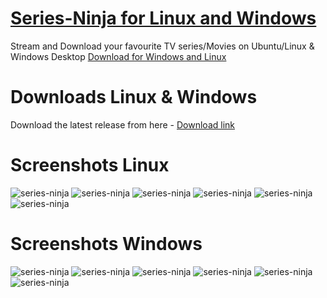 # [Series-Ninja for Linux and Windows](https://keshavbhatt.github.io/series-ninja/)
Stream and Download your favourite TV series/Movies on Ubuntu/Linux &amp; Windows Desktop [Download for Windows and Linux](https://github.com/keshavbhatt/series-ninja/releases)

# Downloads Linux & Windows

Download the latest release from here -
[Download link](https://github.com/keshavbhatt/series-ninja/releases)

# Screenshots Linux 

![series-ninja](https://github.com/keshavbhatt/series-ninja/blob/master/screenshots/lin/sc1.jpg?raw=true)
![series-ninja](https://github.com/keshavbhatt/series-ninja/blob/master/screenshots/lin/sc2.jpg?raw=true)
![series-ninja](https://github.com/keshavbhatt/series-ninja/blob/master/screenshots/lin/sc3.jpg?raw=true)
![series-ninja](https://github.com/keshavbhatt/series-ninja/blob/master/screenshots/lin/sc4.jpg?raw=true)
![series-ninja](https://github.com/keshavbhatt/series-ninja/blob/master/screenshots/lin/sc5.jpg?raw=true)
![series-ninja](https://github.com/keshavbhatt/series-ninja/blob/master/screenshots/lin/sc6.jpg?raw=true)


# Screenshots Windows 

![series-ninja](https://github.com/keshavbhatt/series-ninja/blob/master/screenshots/win/sc1.jpg?raw=true)
![series-ninja](https://github.com/keshavbhatt/series-ninja/blob/master/screenshots/win/sc2.jpg?raw=true)
![series-ninja](https://github.com/keshavbhatt/series-ninja/blob/master/screenshots/win/sc3.jpg?raw=true)
![series-ninja](https://github.com/keshavbhatt/series-ninja/blob/master/screenshots/win/sc4.jpg?raw=true)
![series-ninja](https://github.com/keshavbhatt/series-ninja/blob/master/screenshots/win/sc5.jpg?raw=true)
![series-ninja](https://github.com/keshavbhatt/series-ninja/blob/master/screenshots/win/sc6.jpg?raw=true)


